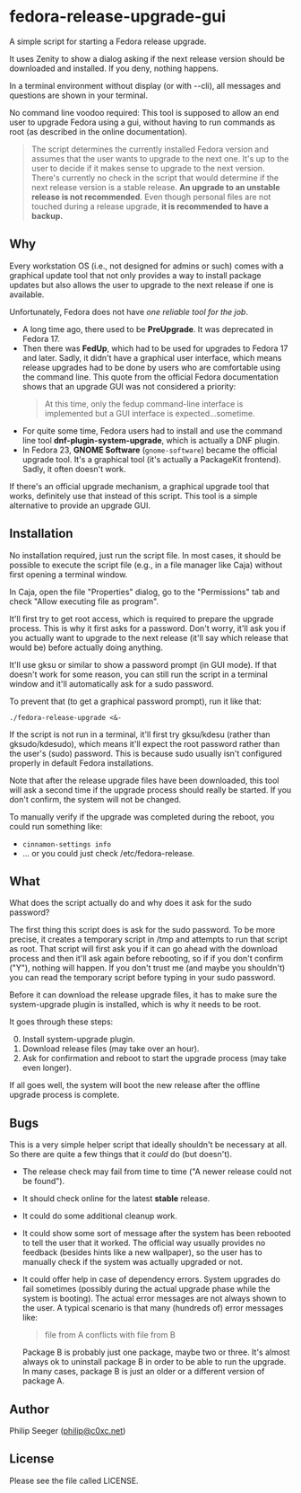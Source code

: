 fedora-release-upgrade-gui
==========================

A simple script for starting a Fedora release upgrade.

It uses Zenity to show a dialog asking if the next release version
should be downloaded and installed. If you deny, nothing happens.

In a terminal environment without display (or with --cli),
all messages and questions are shown in your terminal.

No command line voodoo required:
This tool is supposed to allow an end user to upgrade Fedora using a gui,
without having to run commands as root (as described in the online documentation).

> The script determines the currently installed Fedora version
and assumes that the user wants to upgrade to the next one.
> It's up to the user to decide if it makes sense to upgrade to the next version.
> There's currently no check in the script that would determine
if the next release version is a stable release.
> **An upgrade to an unstable release is not recommended**.
> Even though personal files are not touched during a release upgrade,
**it is recommended to have a backup.**



Why
---

Every workstation OS (i.e., not designed for admins or such) comes with
a graphical update tool that not only provides a way to install package updates
but also allows the user to upgrade to the next release if one is available.

Unfortunately, Fedora does not have *one reliable tool for the job*.
- A long time ago, there used to be __PreUpgrade__. It was deprecated in Fedora 17.
- Then there was __FedUp__, which had to be used for upgrades to Fedora 17 and later.
  Sadly, it didn't have a graphical user interface, which means release upgrades
  had to be done by users who are comfortable using the command line.
  This quote from the official Fedora documentation shows that an upgrade GUI
  was not considered a priority:
  > At this time, only the fedup command-line interface is implemented but a GUI interface is expected...sometime.
- For quite some time, Fedora users had to install and use the command line
  tool __dnf-plugin-system-upgrade__, which is actually a DNF plugin.
- In Fedora 23, __GNOME Software__ (`gnome-software`) became the official upgrade tool.
  It's a graphical tool (it's actually a PackageKit frontend).
  Sadly, it often doesn't work.

If there's an official upgrade mechanism, a graphical upgrade tool that works,
definitely use that instead of this script.
This tool is a simple alternative to provide an upgrade GUI.



Installation
------------

No installation required, just run the script file.
In most cases, it should be possible to execute the script file
(e.g., in a file manager like Caja) without first opening a terminal window.

In Caja, open the file "Properties" dialog, go to the "Permissions" tab
and check "Allow executing file as program".

It'll first try to get root access, which is required to prepare the upgrade
process. This is why it first asks for a password.
Don't worry, it'll ask you if you actually want to upgrade to the next release
(it'll say which release that would be) before actually doing anything.

It'll use gksu or similar to show a password prompt (in GUI mode).
If that doesn't work for some reason, you can still run the script in a
terminal window and it'll automatically ask for a sudo password.

To prevent that (to get a graphical password prompt), run it like that:

    ./fedora-release-upgrade <&-

If the script is not run in a terminal, it'll first try gksu/kdesu
(rather than gksudo/kdesudo), which means it'll expect the root password
rather than the user's (sudo) password.
This is because sudo usually isn't configured properly
in default Fedora installations.

Note that after the release upgrade files have been downloaded,
this tool will ask a second time if the upgrade process should really be started.
If you don't confirm, the system will not be changed.

To manually verify if the upgrade was completed during the reboot,
you could run something like:
- `cinnamon-settings info`
- ... or you could just check /etc/fedora-release.



What
----

What does the script actually do and why does it ask for the sudo password?

The first thing this script does is ask for the sudo password.
To be more precise, it creates a temporary script in /tmp and
attempts to run that script as root.
That script will first ask you if it can go ahead with the download process
and then it'll ask again before rebooting, so if if you don't confirm ("Y"),
nothing will happen. If you don't trust me (and maybe you shouldn't)
you can read the temporary script before typing in your sudo password.

Before it can download the release upgrade files, it has to make sure
the system-upgrade plugin is installed, which is why it needs to be root.

It goes through these steps:

0. Install system-upgrade plugin.
1. Download release files (may take over an hour).
2. Ask for confirmation and reboot to start the upgrade process (may take even longer).

If all goes well, the system will boot the new release after the offline upgrade process is complete.



Bugs
----

This is a very simple helper script that ideally shouldn't be necessary at all.
So there are quite a few things that it *could* do (but doesn't).

- The release check may fail from time to time
  ("A newer release could not be found").
- It should check online for the latest **stable** release.
- It could do some additional cleanup work.
- It could show some sort of message after the system has been rebooted
  to tell the user that it worked. The official way usually provides no feedback
  (besides hints like a new wallpaper), so the user has to manually check
  if the system was actually upgraded or not.
- It could offer help in case of dependency errors.
  System upgrades do fail sometimes (possibly during the actual upgrade phase
  while the system is booting).
  The actual error messages are not always shown to the user.
  A typical scenario is that many (hundreds of) error messages like:
  > file from A conflicts with file from B
  
  Package B is probably just one package, maybe two or three.
  It's almost always ok to uninstall package B in order
  to be able to run the upgrade.
  In many cases, package B is just an older or a different version of package A.



Author
------

Philip Seeger (philip@c0xc.net)



License
-------

Please see the file called LICENSE.

